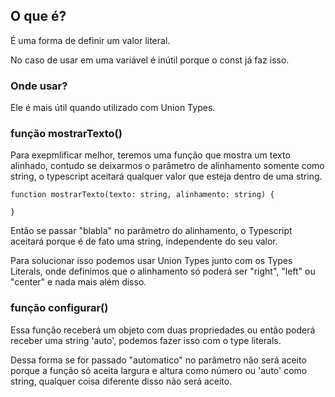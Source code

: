 ## O que é?

É uma forma de definir um valor literal.

No caso de usar em uma variável é inútil porque o const já faz isso.

### Onde usar?

Ele é mais útil quando utilizado com Union Types.

### função mostrarTexto()

Para exepmlificar melhor, teremos uma função que mostra um texto alinhado, contudo se deixarmos o parâmetro de alinhamento somente como string, o typescript aceitará qualquer valor que esteja dentro de uma string.

```
function mostrarTexto(texto: string, alinhamento: string) {

}
```

Então se passar "blabla" no parâmetro do alinhamento, o Typescript aceitará porque é de fato uma string, independente do seu valor.

Para solucionar isso podemos usar Union Types junto com os Types Literals, onde definimos que o alinhamento só poderá ser "right", "left" ou "center" e nada mais além disso.

### função configurar()

Essa função receberá um objeto com duas propriedades ou então poderá receber uma string 'auto', podemos fazer isso com o type literals.

Dessa forma se for passado "automatico" no parâmetro não será aceito porque a função só aceita largura e altura como número ou 'auto' como string, qualquer coisa diferente disso não será aceito.
